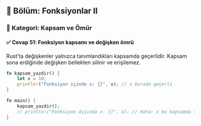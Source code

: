 ## 📘 Bölüm: Fonksiyonlar II  
### 🔹 Kategori: Kapsam ve Ömür  
#### ✅ Cevap 51: Fonksiyon kapsamı ve değişken ömrü

Rust'ta değişkenler yalnızca tanımlandıkları kapsamda geçerlidir. Kapsam sona erdiğinde değişken bellekten silinir ve erişilemez.

```rust
fn kapsam_yazdir() {
    let x = 10;
    println!("Fonksiyon içinde x: {}", x); // x burada geçerli
}

fn main() {
    kapsam_yazdir();
    // println!("Fonksiyon dışında x: {}", x); // Hata: x bu kapsamda tanımlı değil
}
```
